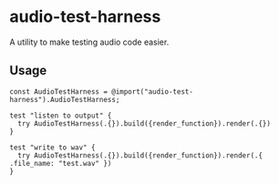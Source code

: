 # audio-test-harness
A utility to make testing audio code easier.

## Usage
```
const AudioTestHarness = @import("audio-test-harness").AudioTestHarness;

test "listen to output" {
  try AudioTestHarness(.{}).build({render_function}).render(.{})
}

test "write to wav" {
  try AudioTestHarness(.{}).build({render_function}).render(.{ .file_name: "test.wav" })
}

```
